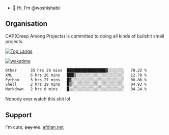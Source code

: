 - 👋 Hi, I’m @woshishabii

## Organisation

CAP(Creep Among Projects) is committed to doing all kinds of bullshit small projects.

[![Top Langs](https://github-readme-stats.vercel.app/api/top-langs/?username=woshishabii&layout=compact)](https://github.com/anuraghazra/github-readme-stats)

[![wakatime](https://wakatime.com/badge/user/34d02784-acc1-4a16-82d7-33fdb53c4ed6.svg)](https://wakatime.com/@34d02784-acc1-4a16-82d7-33fdb53c4ed6)


<!--START_SECTION:waka-->

```txt
Other      35 hrs 26 mins  █████████████████▓░░░░░░░   70.22 %
XML        6 hrs 26 mins   ███▒░░░░░░░░░░░░░░░░░░░░░   12.78 %
Python     3 hrs 27 mins   █▓░░░░░░░░░░░░░░░░░░░░░░░   06.86 %
Shell      2 hrs 29 mins   █▒░░░░░░░░░░░░░░░░░░░░░░░   04.93 %
Markdown   2 hrs 8 mins    █░░░░░░░░░░░░░░░░░░░░░░░░   04.24 %
```

<!--END_SECTION:waka-->

Nobody ever watch this shit lol

## Support
I'm cute, ~~pay me~~.
[afdian.net](https://afdian.com/a/woshishabi)

<!---
woshishabii/woshishabii is a ✨ special ✨ repository because its `README.md` (this file) appears on your GitHub profile.
You can click the Preview link to take a look at your changes.
--->
